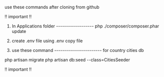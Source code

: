 use these commands after cloning from github

!! important !!

1. In Applications folder -------------------
    php ./composer/composer.phar update

2. create .env file using .env copy file

3. use these command ------------------------
for country cities db

php artisan migrate
php artisan db:seed --class=CitiesSeeder

!! important !!
